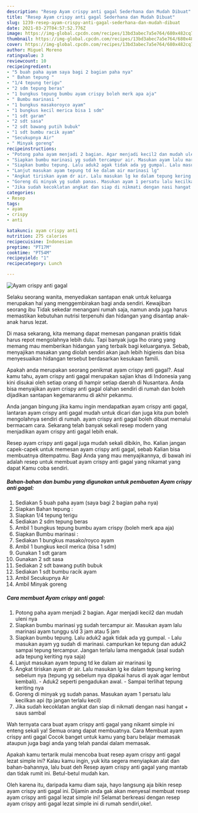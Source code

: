 ```yaml
---
description: "Resep Ayam crispy anti gagal Sederhana dan Mudah Dibuat"
title: "Resep Ayam crispy anti gagal Sederhana dan Mudah Dibuat"
slug: 1239-resep-ayam-crispy-anti-gagal-sederhana-dan-mudah-dibuat
date: 2021-03-27T04:57:52.776Z
image: https://img-global.cpcdn.com/recipes/13bd3abec7a5e764/680x482cq70/ayam-crispy-anti-gagal-foto-resep-utama.jpg
thumbnail: https://img-global.cpcdn.com/recipes/13bd3abec7a5e764/680x482cq70/ayam-crispy-anti-gagal-foto-resep-utama.jpg
cover: https://img-global.cpcdn.com/recipes/13bd3abec7a5e764/680x482cq70/ayam-crispy-anti-gagal-foto-resep-utama.jpg
author: Miguel Moreno
ratingvalue: 3
reviewcount: 10
recipeingredient:
- "5 buah paha ayam saya bagi 2 bagian paha nya"
- " Bahan tepung "
- "1/4 tepung terigu"
- "2 sdm tepung beras"
- "1 bungkus tepung bumbu ayam crispy boleh merk apa aja"
- " Bumbu marinasi "
- "1 bungkus masakoroyco ayam"
- "1 bungkus kecil merica bisa 1 sdm"
- "1 sdt garam"
- "2 sdt sasa"
- "2 sdt bawang putih bubuk"
- "1 sdt bumbu racik ayam"
- "Secukupnya Air"
- " Minyak goreng"
recipeinstructions:
- "Potong paha ayam menjadi 2 bagian. Agar menjadi kecil2 dan mudah uleni nya"
- "Siapkan bumbu marinasi yg sudah tercampur air. Masukan ayam lalu marinasi ayam tunggu s/d 3 jam atau 5 jam"
- "Siapkan bumbu tepung. Lalu aduk2 agak tidak ada yg gumpal. Lalu masukan ayam yg sudah di marinasi. campurkan ke tepung dan aduk2 sampai tepung tercampur. Jangan terlalu lama mengaduk (asal sudah ada tepung keriting nya saja)"
- "Lanjut masukan ayam tepung td ke dalam air marinasi lg"
- "Angkat tiriskan ayam dr air. Lalu masukan lg ke dalam tepung kering sebelum nya (tepung yg sebelum nya dipakai harus di ayak agar lembut kembali). Aduk2 seperti pengadukan awal.  Sampai terlihat tepung keriting nya"
- "Goreng di minyak yg sudah panas. Masukan ayam 1 persatu lalu kecilkan api (tp jangan terlalu kecil)"
- "Jika sudah kecoklatan angkat dan siap di nikmati dengan nasi hangat + saus sambal"
categories:
- Resep
tags:
- ayam
- crispy
- anti

katakunci: ayam crispy anti 
nutrition: 275 calories
recipecuisine: Indonesian
preptime: "PT17M"
cooktime: "PT54M"
recipeyield: "1"
recipecategory: Lunch

---
```



![Ayam crispy anti gagal](https://img-global.cpcdn.com/recipes/13bd3abec7a5e764/680x482cq70/ayam-crispy-anti-gagal-foto-resep-utama.jpg)

Selaku seorang wanita, menyediakan santapan enak untuk keluarga merupakan hal yang menggembirakan bagi anda sendiri. Kewajiban seorang ibu Tidak sekedar menangani rumah saja, namun anda juga harus memastikan kebutuhan nutrisi terpenuhi dan hidangan yang disantap anak-anak harus lezat.

Di masa  sekarang, kita memang dapat memesan panganan praktis tidak harus repot mengolahnya lebih dulu. Tapi banyak juga lho orang yang memang mau memberikan hidangan yang terbaik bagi keluarganya. Sebab, menyajikan masakan yang diolah sendiri akan jauh lebih higienis dan bisa menyesuaikan hidangan tersebut berdasarkan kesukaan famili. 



Apakah anda merupakan seorang penikmat ayam crispy anti gagal?. Asal kamu tahu, ayam crispy anti gagal merupakan sajian khas di Indonesia yang kini disukai oleh setiap orang di hampir setiap daerah di Nusantara. Anda bisa menyajikan ayam crispy anti gagal olahan sendiri di rumah dan boleh dijadikan santapan kegemaranmu di akhir pekanmu.

Anda jangan bingung jika kamu ingin mendapatkan ayam crispy anti gagal, lantaran ayam crispy anti gagal mudah untuk dicari dan juga kita pun boleh mengolahnya sendiri di rumah. ayam crispy anti gagal boleh dibuat memalui bermacam cara. Sekarang telah banyak sekali resep modern yang menjadikan ayam crispy anti gagal lebih enak.

Resep ayam crispy anti gagal juga mudah sekali dibikin, lho. Kalian jangan capek-capek untuk memesan ayam crispy anti gagal, sebab Kalian bisa membuatnya ditempatmu. Bagi Anda yang mau menyajikannya, di bawah ini adalah resep untuk membuat ayam crispy anti gagal yang nikamat yang dapat Kamu coba sendiri.

<!--inarticleads1-->

##### Bahan-bahan dan bumbu yang digunakan untuk pembuatan Ayam crispy anti gagal:

1. Sediakan 5 buah paha ayam (saya bagi 2 bagian paha nya)
1. Siapkan  Bahan tepung :
1. Siapkan 1/4 tepung terigu
1. Sediakan 2 sdm tepung beras
1. Ambil 1 bungkus tepung bumbu ayam crispy (boleh merk apa aja)
1. Siapkan  Bumbu marinasi :
1. Sediakan 1 bungkus masako/royco ayam
1. Ambil 1 bungkus kecil merica (bisa 1 sdm)
1. Gunakan 1 sdt garam
1. Gunakan 2 sdt sasa
1. Sediakan 2 sdt bawang putih bubuk
1. Sediakan 1 sdt bumbu racik ayam
1. Ambil Secukupnya Air
1. Ambil  Minyak goreng




<!--inarticleads2-->

##### Cara membuat Ayam crispy anti gagal:

1. Potong paha ayam menjadi 2 bagian. Agar menjadi kecil2 dan mudah uleni nya
1. Siapkan bumbu marinasi yg sudah tercampur air. Masukan ayam lalu marinasi ayam tunggu s/d 3 jam atau 5 jam
1. Siapkan bumbu tepung. Lalu aduk2 agak tidak ada yg gumpal. - Lalu masukan ayam yg sudah di marinasi. campurkan ke tepung dan aduk2 sampai tepung tercampur. Jangan terlalu lama mengaduk (asal sudah ada tepung keriting nya saja)
1. Lanjut masukan ayam tepung td ke dalam air marinasi lg
1. Angkat tiriskan ayam dr air. Lalu masukan lg ke dalam tepung kering sebelum nya (tepung yg sebelum nya dipakai harus di ayak agar lembut kembali). - Aduk2 seperti pengadukan awal.  - Sampai terlihat tepung keriting nya
1. Goreng di minyak yg sudah panas. Masukan ayam 1 persatu lalu kecilkan api (tp jangan terlalu kecil)
1. Jika sudah kecoklatan angkat dan siap di nikmati dengan nasi hangat + saus sambal




Wah ternyata cara buat ayam crispy anti gagal yang nikamt simple ini enteng sekali ya! Semua orang dapat membuatnya. Cara Membuat ayam crispy anti gagal Cocok banget untuk kamu yang baru belajar memasak ataupun juga bagi anda yang telah pandai dalam memasak.

Apakah kamu tertarik mulai mencoba buat resep ayam crispy anti gagal lezat simple ini? Kalau kamu ingin, yuk kita segera menyiapkan alat dan bahan-bahannya, lalu buat deh Resep ayam crispy anti gagal yang mantab dan tidak rumit ini. Betul-betul mudah kan. 

Oleh karena itu, daripada kamu diam saja, hayo langsung aja bikin resep ayam crispy anti gagal ini. Dijamin anda gak akan menyesal membuat resep ayam crispy anti gagal lezat simple ini! Selamat berkreasi dengan resep ayam crispy anti gagal lezat simple ini di rumah sendiri,oke!.

